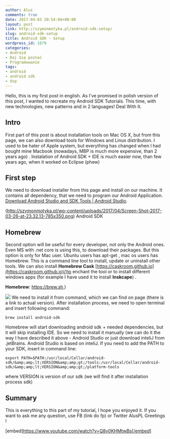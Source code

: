 ```yaml
---
author: Alus
comments: true
date: 2017-04-03 20:54:04+00:00
layout: post
link: http://szymonmotyka.pl/android-sdk-setup/
slug: android-sdk-setup
title: Android SDK - Setup
wordpress_id: 1679
categories:
- Android
- Daj Się poznać
- Programowanie
tags:
- android
- android sdk
- dsp
---
```


Hello, this is my first post in english. As I’ve promised in polish version of this post, I wanted to recreate my Android SDK Tutorials. This time, with new technologies, new patterns and in 2 languages! Deal With It.
<!-- more -->


## Intro


First part of this post is about installation tools on Mac OS X, but from this page, we can also download tools for Windows and Linux distribution.
I used to be hater of Apple system, but everything has changed when I had bought mine Macbook (nowadays, MBP is much more expensive, than 2 years ago) .
Instalation of Android SDK + IDE is much easier now, than few years ago, when it worked on Eclipse (phew)


## First step


We need to download installer from this page and install on our machine. It contains all dependency, that we need to program our Android Application. [Download Android Studio and SDK Tools | Android Studio](https://developer.android.com/studio/index.html).

(http://szymonmotyka.pl/wp-content/uploads/2017/04/Screen-Shot-2017-03-26-at-23.32.13-785x350.png) Android SDK


## Homebrew


Second option will be useful for every developer, not only the Android ones. Even MS with .net core is using this, to download their packages. But this option is only for Mac user. Ubuntu users has apt-get , mac os users has Homebrew. This is a command line tool to install, update or uninstall other tools. We can also install **Homebrew Cask** [https://caskroom.github.io](https://caskroom.github.io)/)to enchant the tool or to install different windows apps (for example I have used it to install **Inskcape**) .

**Homebrew**: [https://brew.sh ](https://brew.sh))

[![](http://szymonmotyka.pl/wp-content/uploads/2017/04/Screen-Shot-2017-03-27-at-18.50.09-785x168-785x168.png)](http://szymonmotyka.pl/wp-content/uploads/2017/04/Screen-Shot-2017-03-27-at-18.50.09-785x168.png)
We need to install it from command, which we can find on page (there is a link to actual version). After installation process, we need to open terminal and insert following command:

```
brew install android-sdk
```

Homebrew will start downloading android sdk + needed dependencies, but it will skip installing IDE. So we need to install it manually (we can do it the way I have described it above - Android Studio or just download inteliJ from .jetBrains. Android Studio is based on inteliJ.
If you need to add the PATH to your SDK, insert in command line:

```
export PATH=$PATH:/usr/local/Cellar/android-sdk/&amp;amp;lt;VERSION&amp;amp;gt;/tools:/usr/local/Cellar/android-sdk/&amp;amp;lt;VERSION&amp;amp;gt;/platform-tools
```

where VERSION is version of our sdk (we will find it after installation process sdk)


## Summary


This is everything to this part of my tutorial, I hope you enjoyed it. If you want to ask me any question, use FB (link do fp) or Twitter AlusPL
Greetings !

[embed]https://www.youtube.com/watch?v=Q8v0KHMtwBs[/embed]
